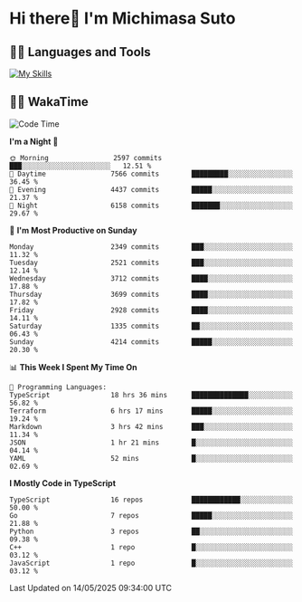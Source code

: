# Hi there👋 I'm Michimasa Suto

## 🧑‍💻 Languages and Tools
[![My Skills](https://skillicons.dev/icons?i=ts,nextjs,react,go,python,aws,terraform)](https://skillicons.dev)

<!--
**Suto-Michimasa/Suto-Michimasa** is a ✨ _special_ ✨ repository because its `README.md` (this file) appears on your GitHub profile.

Here are some ideas to get you started:

- 🔭 I’m currently working on ...
- 🌱 I’m currently learning ...
- 👯 I’m looking to collaborate on ...
- 🤔 I’m looking for help with ...
- 💬 Ask me about ...
- 📫 How to reach me: ...
- 😄 Pronouns: ...
- ⚡ Fun fact: ...
-->
<!--
## 💎 Github Stats

<div>
  <img height="170" align="left" src="https://github-readme-stats.vercel.app/api?username=Suto-michimasa&count_private=true&show_icons=true&theme=dark" />
  <img height="170" src="https://github-readme-stats.vercel.app/api/top-langs/?username=Suto-michimasa&langs_count=8&layout=compact&theme=dark" />
</div>
-->
<!-- ## 🏆 GitHub Profile Trophy

<img width="800" src="https://github-profile-trophy.vercel.app/?username=Suto-michimasa&theme=onedark&no-frame=true"/>
 -->

## 🧑‍💻 WakaTime
<!--START_SECTION:waka-->
![Code Time](http://img.shields.io/badge/Code%20Time-814%20hrs%2055%20mins-blue)

**I'm a Night 🦉** 

```text
🌞 Morning                2597 commits        ███░░░░░░░░░░░░░░░░░░░░░░   12.51 % 
🌆 Daytime                7566 commits        █████████░░░░░░░░░░░░░░░░   36.45 % 
🌃 Evening                4437 commits        █████░░░░░░░░░░░░░░░░░░░░   21.37 % 
🌙 Night                  6158 commits        ███████░░░░░░░░░░░░░░░░░░   29.67 % 
```
📅 **I'm Most Productive on Sunday** 

```text
Monday                   2349 commits        ███░░░░░░░░░░░░░░░░░░░░░░   11.32 % 
Tuesday                  2521 commits        ███░░░░░░░░░░░░░░░░░░░░░░   12.14 % 
Wednesday                3712 commits        ████░░░░░░░░░░░░░░░░░░░░░   17.88 % 
Thursday                 3699 commits        ████░░░░░░░░░░░░░░░░░░░░░   17.82 % 
Friday                   2928 commits        ████░░░░░░░░░░░░░░░░░░░░░   14.11 % 
Saturday                 1335 commits        ██░░░░░░░░░░░░░░░░░░░░░░░   06.43 % 
Sunday                   4214 commits        █████░░░░░░░░░░░░░░░░░░░░   20.30 % 
```


📊 **This Week I Spent My Time On** 

```text
💬 Programming Languages: 
TypeScript               18 hrs 36 mins      ██████████████░░░░░░░░░░░   56.82 % 
Terraform                6 hrs 17 mins       █████░░░░░░░░░░░░░░░░░░░░   19.24 % 
Markdown                 3 hrs 42 mins       ███░░░░░░░░░░░░░░░░░░░░░░   11.34 % 
JSON                     1 hr 21 mins        █░░░░░░░░░░░░░░░░░░░░░░░░   04.14 % 
YAML                     52 mins             █░░░░░░░░░░░░░░░░░░░░░░░░   02.69 % 
```

**I Mostly Code in TypeScript** 

```text
TypeScript               16 repos            ████████████░░░░░░░░░░░░░   50.00 % 
Go                       7 repos             █████░░░░░░░░░░░░░░░░░░░░   21.88 % 
Python                   3 repos             ██░░░░░░░░░░░░░░░░░░░░░░░   09.38 % 
C++                      1 repo              █░░░░░░░░░░░░░░░░░░░░░░░░   03.12 % 
JavaScript               1 repo              █░░░░░░░░░░░░░░░░░░░░░░░░   03.12 % 
```




 Last Updated on 14/05/2025 09:34:00 UTC
<!--END_SECTION:waka-->
